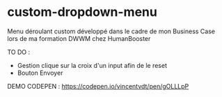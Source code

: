 # custom-dropdown-menu
 
 Menu déroulant custom développé dans le cadre de mon Business Case lors de ma formation DWWM chez HumanBooster
 
 TO DO : 
 - Gestion clique sur la croix d'un input afin de le reset
 - Bouton Envoyer

DEMO CODEPEN : https://codepen.io/vincentvdt/pen/gOLLLpP
